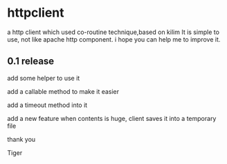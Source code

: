 httpclient
==========

a http client which used co-routine technique,based on kilim
It is simple to use, not like apache http component. i hope you can help me to improve it.

0.1 release
------
add some helper to use it

add a callable method to make it easier

add a timeout method into it

add a new feature when contents is huge, client saves it into a temporary file

thank you

Tiger
